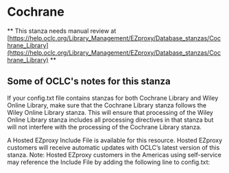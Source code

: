 # Cochrane
** This stanza needs manual review at [https://help.oclc.org/Library_Management/EZproxy/Database_stanzas/Cochrane_Library](https://help.oclc.org/Library_Management/EZproxy/Database_stanzas/Cochrane_Library) **

## Some of OCLC's notes for this stanza

If your config.txt file contains stanzas for both Cochrane Library and Wiley Online Library, make sure that the Cochrane Library stanza follows the Wiley Online Library stanza. This will ensure that processing of the Wiley Online Library stanza includes all processing directives in that stanza but will not interfere with the processing of the Cochrane Library stanza.

A Hosted EZproxy Include File is available for this resource. Hosted EZproxy customers will receive automatic updates with OCLC&rsquo;s latest version of this stanza. Note: Hosted EZproxy customers in the Americas using self-service may reference the Include File by adding the following line to config.txt:

&nbsp;
